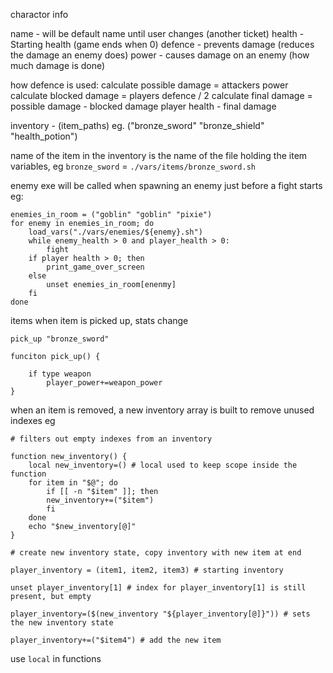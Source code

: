 charactor info

name     - will be default name until user changes (another ticket)
health    - Starting health (game ends when 0)
defence - prevents damage (reduces the damage an enemy does)
power   - causes damage on an enemy (how much damage is done)

how defence is used:
calculate possible damage = attackers power
calculate blocked damage = players defence / 2
calculate final damage = possible damage - blocked damage
player health - final damage

inventory  - (item_paths) 
eg. ("bronze_sword" "bronze_shield" "health_potion")

name of the item in the inventory is the name of the file holding the item variables, eg `bronze_sword` = `./vars/items/bronze_sword.sh`

enemy exe will be called when spawning an enemy just before a fight starts
eg:
```
enemies_in_room = ("goblin" "goblin" "pixie")
for enemy in enemies_in_room; do
    load_vars("./vars/enemies/${enemy}.sh")
    while enemy_health > 0 and player_health > 0:
        fight
    if player health > 0; then
        print_game_over_screen
    else
        unset enemies_in_room[enenmy]
    fi
done
```

items
when item is picked up, stats change
```
pick_up "bronze_sword"

funciton pick_up() {
    
    if type weapon
        player_power+=weapon_power
}
```

when an item is removed, a new inventory array is built to remove unused indexes
eg

```
# filters out empty indexes from an inventory

function new_inventory() {
    local new_inventory=() # local used to keep scope inside the function
    for item in "$@"; do
        if [[ -n "$item" ]]; then
        new_inventory+=("$item")
        fi
    done
    echo "$new_inventory[@]"
}
```
```
# create new inventory state, copy inventory with new item at end

player_inventory = (item1, item2, item3) # starting inventory

unset player_inventory[1] # index for player_inventory[1] is still present, but empty

player_inventory=($(new_inventory "${player_inventory[@]}")) # sets the new inventory state

player_inventory+=("$item4") # add the new item

```

use `local` in functions